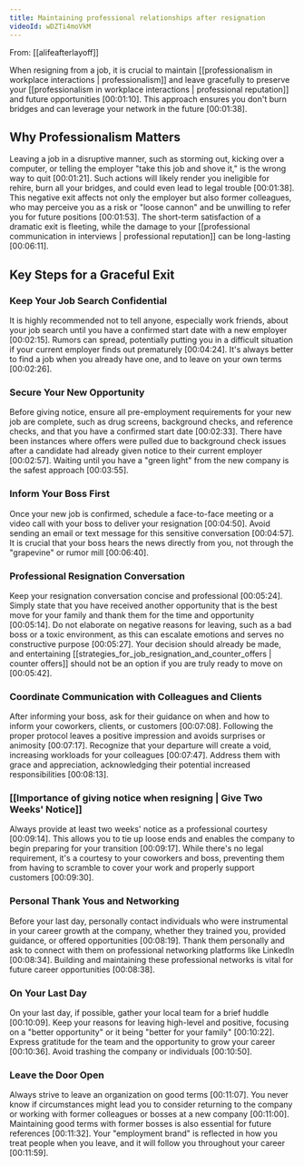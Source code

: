 ```yaml
---
title: Maintaining professional relationships after resignation
videoId: wDZTi4moVkM
---
```


From: [[alifeafterlayoff]] <br/> 

When resigning from a job, it is crucial to maintain [[professionalism in workplace interactions | professionalism]] and leave gracefully to preserve your [[professionalism in workplace interactions | professional reputation]] and future opportunities <a class="yt-timestamp" data-t="00:01:10">[00:01:10]</a>. This approach ensures you don't burn bridges and can leverage your network in the future <a class="yt-timestamp" data-t="00:01:38">[00:01:38]</a>.

## Why Professionalism Matters

Leaving a job in a disruptive manner, such as storming out, kicking over a computer, or telling the employer "take this job and shove it," is the wrong way to quit <a class="yt-timestamp" data-t="00:01:21">[00:01:21]</a>. Such actions will likely render you ineligible for rehire, burn all your bridges, and could even lead to legal trouble <a class="yt-timestamp" data-t="00:01:38">[00:01:38]</a>. This negative exit affects not only the employer but also former colleagues, who may perceive you as a risk or "loose cannon" and be unwilling to refer you for future positions <a class="yt-timestamp" data-t="00:01:53">[00:01:53]</a>. The short-term satisfaction of a dramatic exit is fleeting, while the damage to your [[professional communication in interviews | professional reputation]] can be long-lasting <a class="yt-timestamp" data-t="00:06:11">[00:06:11]</a>.

## Key Steps for a Graceful Exit

### Keep Your Job Search Confidential
It is highly recommended not to tell anyone, especially work friends, about your job search until you have a confirmed start date with a new employer <a class="yt-timestamp" data-t="00:02:15">[00:02:15]</a>. Rumors can spread, potentially putting you in a difficult situation if your current employer finds out prematurely <a class="yt-timestamp" data-t="00:04:24">[00:04:24]</a>. It's always better to find a job when you already have one, and to leave on your own terms <a class="yt-timestamp" data-t="00:02:26">[00:02:26]</a>.

### Secure Your New Opportunity
Before giving notice, ensure all pre-employment requirements for your new job are complete, such as drug screens, background checks, and reference checks, and that you have a confirmed start date <a class="yt-timestamp" data-t="00:02:33">[00:02:33]</a>. There have been instances where offers were pulled due to background check issues after a candidate had already given notice to their current employer <a class="yt-timestamp" data-t="00:02:57">[00:02:57]</a>. Waiting until you have a "green light" from the new company is the safest approach <a class="yt-timestamp" data-t="00:03:55">[00:03:55]</a>.

### Inform Your Boss First
Once your new job is confirmed, schedule a face-to-face meeting or a video call with your boss to deliver your resignation <a class="yt-timestamp" data-t="00:04:50">[00:04:50]</a>. Avoid sending an email or text message for this sensitive conversation <a class="yt-timestamp" data-t="00:04:57">[00:04:57]</a>. It is crucial that your boss hears the news directly from you, not through the "grapevine" or rumor mill <a class="yt-timestamp" data-t="00:06:40">[00:06:40]</a>.

### Professional Resignation Conversation
Keep your resignation conversation concise and professional <a class="yt-timestamp" data-t="00:05:24">[00:05:24]</a>. Simply state that you have received another opportunity that is the best move for your family and thank them for the time and opportunity <a class="yt-timestamp" data-t="00:05:14">[00:05:14]</a>. Do not elaborate on negative reasons for leaving, such as a bad boss or a toxic environment, as this can escalate emotions and serves no constructive purpose <a class="yt-timestamp" data-t="00:05:27">[00:05:27]</a>. Your decision should already be made, and entertaining [[strategies_for_job_resignation_and_counter_offers | counter offers]] should not be an option if you are truly ready to move on <a class="yt-timestamp" data-t="00:05:42">[00:05:42]</a>.

### Coordinate Communication with Colleagues and Clients
After informing your boss, ask for their guidance on when and how to inform your coworkers, clients, or customers <a class="yt-timestamp" data-t="00:07:08">[00:07:08]</a>. Following the proper protocol leaves a positive impression and avoids surprises or animosity <a class="yt-timestamp" data-t="00:07:17">[00:07:17]</a>. Recognize that your departure will create a void, increasing workloads for your colleagues <a class="yt-timestamp" data-t="00:07:47">[00:07:47]</a>. Address them with grace and appreciation, acknowledging their potential increased responsibilities <a class="yt-timestamp" data-t="00:08:13">[00:08:13]</a>.

### [[Importance of giving notice when resigning | Give Two Weeks' Notice]]
Always provide at least two weeks' notice as a professional courtesy <a class="yt-timestamp" data-t="00:09:14">[00:09:14]</a>. This allows you to tie up loose ends and enables the company to begin preparing for your transition <a class="yt-timestamp" data-t="00:09:17">[00:09:17]</a>. While there's no legal requirement, it's a courtesy to your coworkers and boss, preventing them from having to scramble to cover your work and properly support customers <a class="yt-timestamp" data-t="00:09:30">[00:09:30]</a>.

### Personal Thank Yous and Networking
Before your last day, personally contact individuals who were instrumental in your career growth at the company, whether they trained you, provided guidance, or offered opportunities <a class="yt-timestamp" data-t="00:08:19">[00:08:19]</a>. Thank them personally and ask to connect with them on professional networking platforms like LinkedIn <a class="yt-timestamp" data-t="00:08:34">[00:08:34]</a>. Building and maintaining these professional networks is vital for future career opportunities <a class="yt-timestamp" data-t="00:08:38">[00:08:38]</a>.

### On Your Last Day
On your last day, if possible, gather your local team for a brief huddle <a class="yt-timestamp" data-t="00:10:09">[00:10:09]</a>. Keep your reasons for leaving high-level and positive, focusing on a "better opportunity" or it being "better for your family" <a class="yt-timestamp" data-t="00:10:22">[00:10:22]</a>. Express gratitude for the team and the opportunity to grow your career <a class="yt-timestamp" data-t="00:10:36">[00:10:36]</a>. Avoid trashing the company or individuals <a class="yt-timestamp" data-t="00:10:50">[00:10:50]</a>.

### Leave the Door Open
Always strive to leave an organization on good terms <a class="yt-timestamp" data-t="00:11:07">[00:11:07]</a>. You never know if circumstances might lead you to consider returning to the company or working with former colleagues or bosses at a new company <a class="yt-timestamp" data-t="00:11:00">[00:11:00]</a>. Maintaining good terms with former bosses is also essential for future references <a class="yt-timestamp" data-t="00:11:32">[00:11:32]</a>. Your "employment brand" is reflected in how you treat people when you leave, and it will follow you throughout your career <a class="yt-timestamp" data-t="00:11:59">[00:11:59]</a>.